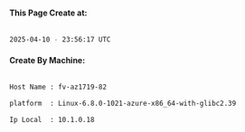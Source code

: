 
   
#### This Page Create at:

```bash

2025-04-10 - 23:56:17 UTC

```

#### Create By Machine:

```bash

Host Name : fv-az1719-82

platform  : Linux-6.8.0-1021-azure-x86_64-with-glibc2.39

Ip Local  : 10.1.0.18

```

